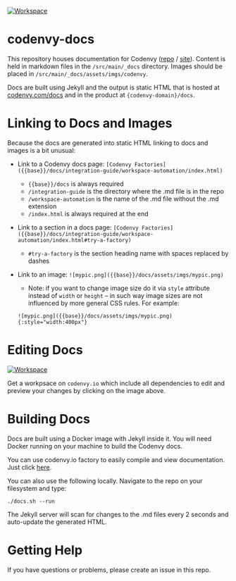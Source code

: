 [![Workspace](https://codenvy.io/factory/resources/codenvy-contribute.svg)](https://codenvy.io/f?url=https://github.com/codenvy/docs)

# codenvy-docs

This repository houses documentation for Codenvy ([repo](https://github.com/codenvy/codenvy) / [site](https://codenvy.com/)). Content is held in markdown files in the `/src/main/_docs` directory. Images should be placed in `/src/main/_docs/assets/imgs/codenvy`.

Docs are built using Jekyll and the output is static HTML that is hosted at [codenvy.com/docs](https://codenvy.com/docs) and in the product at `{codenvy-domain}/docs`.

# Linking to Docs and Images
Because the docs are generated into static HTML linking to docs and images is a bit unusual:
- Link to a Codenvy docs page: `[Codenvy Factories]({{base}}/docs/integration-guide/workspace-automation/index.html)`
  - `{{base}}/docs` is always required
  - `/integration-guide` is the directory where the .md file is in the repo
  - `/workspace-automation` is the name of the .md file without the .md extension
  - `/index.html` is always required at the end
- Link to a section in a docs page: `[Codenvy Factories]({{base}}/docs/integration-guide/workspace-automation/index.html#try-a-factory)`
  - `#try-a-factory` is the section heading name with spaces replaced by dashes
- Link to an image: `![mypic.png]({{base}}/docs/assets/imgs/mypic.png)`
  - Note: if you want to change image size do it via `style` attribute instead of `width` or `height` – in such way image sizes are not influenced by more general CSS rules. For example:
  
  `![mypic.png]({{base}}/docs/assets/imgs/mypic.png){:style="width:400px"}`

# Editing Docs
[![Workspace](https://codenvy.io/factory/resources/codenvy-contribute.svg)](https://codenvy.io/f?url=https://github.com/codenvy/docs)
  
Get a workpsace on `codenvy.io` which include all dependencies to edit and preview your changes by clicking on the image above.

# Building Docs
Docs are built using a Docker image with Jekyll inside it. You will need Docker running on your machine to build the Codenvy docs.

You can use codenvy.io factory to easily compile and view documentation. Just click [here](https://codenvy.io/f?url=https://github.com/codenvy/docs).

You can also use the following locally. Navigate to the repo on your filesystem and type:

`./docs.sh --run`

The Jekyll server will scan for changes to the .md files every 2 seconds and auto-update the generated HTML.

# Getting Help
If you have questions or problems, please create an issue in this repo.
